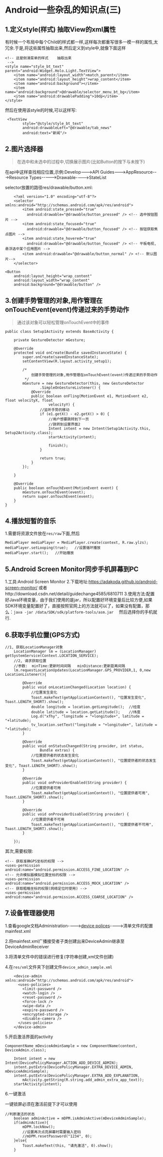 # Android一些杂乱的知识点(三)


## 1.定义style(样式)  抽取View的xml属性

有时候一个布局中每个Child的样式都一样,这样每次都重写很多一模一样的属性,太冗余.于是,将这些属性抽取出来,然后定义到style中,就像下面这样

	<!-- 这是侧滑菜单的样式    抽取出来
     -->
    <style name="style_bt_text" parent="android:Widget.Holo.Light.TextView">
        <item name="android:layout_width">match_parent</item>
        <item name="android:layout_height">wrap_content</item>
        <item name="android:background"></item>
        <item name="android:background">@drawable/selector_menu_bt_bg</item>
        <item name="android:drawablePadding">10dp</item>
    </style>

然后在使用该style的时候,可以这样写:

	 <TextView
            style="@style/style_bt_text"
            android:drawableLeft="@drawable/tab_news"
            android:text="新闻"/>

## 2.图片选择器

> 在选中和未选中的过程中,切换展示图片(比如Button的按下与未按下)

在api中这样查找相应位置,示例:Develop--->API Guides--->AppResource--->Resource Types----->Drawable---->StateList

selector放置的路径res/drawable/button.xml:

		<?xml version="1.0" encoding="utf-8"?>
		<selector xmlns:android="http://schemas.android.com/apk/res/android">
		    <item android:state_pressed="true"
			  android:drawable="@drawable/button_pressed" /> <!-- 选中按钮图片 -->
		    <item android:state_focused="true"
			  android:drawable="@drawable/button_focused" /> <!-- 按钮获取焦点图片 -->
		    <item android:state_hovered="true"
			  android:drawable="@drawable/button_focused" /> <!-- 平板电视,悬浮选中某个应用图片 -->
		    <item android:drawable="@drawable/button_normal" /> <!-- 默认图片-->
		</selector>

	<Button
	    android:layout_height="wrap_content"
	    android:layout_width="wrap_content"
	    android:background="@drawable/button" />

## 3.创建手势管理的对象,用作管理在onTouchEvent(event)传递过来的手势动作

> 通过该对象可以轻松管理onTouchEvent中的事件

	public class Setup1Activity extends BaseActivity {

	    private GestureDetector mGesture;
	
	    @Override
	    protected void onCreate(Bundle savedInstanceState) {
	        super.onCreate(savedInstanceState);
	        setContentView(R.layout.activity_setup1);
	
	        /*
	            创建手势管理的对象,用作管理在onTouchEvent(event)传递过来的手势动作
	         */
	        mGesture = new GestureDetector(this, new GestureDetector
	                .SimpleOnGestureListener() {
	            @Override
	            public boolean onFling(MotionEvent e1, MotionEvent e2, float velocityX, float
	                    velocityY) {
	                //监听手势的移动
	                if (e1.getX() - e2.getX() > 0) {
	                    //用户想要跳转到下一页
	                    //跳转到设置界面2
	                    Intent intent = new Intent(Setup1Activity.this, Setup2Activity.class);
	                    startActivity(intent);
	
	                    finish();
	                }
	
	                return true;
	            }
	        });
	
	    }
	
	    @Override
	    public boolean onTouchEvent(MotionEvent event) {
	        mGesture.onTouchEvent(event);
	        return super.onTouchEvent(event);
	    }
	}

## 4.播放短暂的音乐

1.需要将资源文件放在`res/raw`下面,然后

	MediaPlayer mediaPlayer = MediaPlayer.create(context, R.raw.ylzs);
    mediaPlayer.setLooping(true);   //设置循环播放
    mediaPlayer.start();   //开始播放

## 5.Android Screen Monitor同步手机屏幕到PC

1.工具:Android Screen Monitor
2.下载地址:https://adakoda.github.io/android-screen-monitor/
或者http://download.csdn.net/detail/guidechange4585/6810711
3.使用方法:配置好Java环境变量，由于我们使用的是jar，所以配置好环境变量后比较方便,如果SDK环境变量配置好了，直接按照官网上的方法就可以了，如果没有配置，那么：`java -jar /data/SDK/sdk/platform-tools/asm.jar  `
然后选择你的手机就行.

## 6.获取手机位置(GPS方式)

	//1, 获取LocationManager对象
		LocationManager lm = (LocationManager) getSystemService(Context.LOCATION_SERVICE);
		//2, 请求获取位置
		//参数:  minTime:更新时间间隔   minDistance:更新距离间隔    
		lm.requestLocationUpdates(LocationManager.GPS_PROVIDER,1, 0,new LocationListener(){

			@Override
			public void onLocationChanged(Location location) {
				//位置发生变化
				Toast.makeText(getApplicationContext(), "位置发生变化", Toast.LENGTH_SHORT).show();
				double longitude = location.getLongitude();  //经度
				double latitude = location.getLatitude();    //纬度
				Log.d("xfhy", "longitude = "+longitude+", latitude = "+latitude);
				tv_location.setText("longitude = "+longitude+", latitude = "+latitude);
			} 

			@Override
			public void onStatusChanged(String provider, int status,
					Bundle extras) {
				//位置提供者的状态发生变化
				Toast.makeText(getApplicationContext(), "位置提供者的状态发生变化", Toast.LENGTH_SHORT).show();
			}

			@Override
			public void onProviderEnabled(String provider) {
				//位置提供者可用
				Toast.makeText(getApplicationContext(), "位置提供者可用", Toast.LENGTH_SHORT).show();
			}

			@Override
			public void onProviderDisabled(String provider) {
				//位置提供者不可用
				Toast.makeText(getApplicationContext(), "位置提供者不可用", Toast.LENGTH_SHORT).show();
			}
			
		});

其次,需要权限:

	<!-- 获取准确GPS坐标的权限 -->
    <uses-permission android:name="android.permission.ACCESS_FINE_LOCATION" />
	<!-- 允许模拟器模拟位置坐标的权限 -->
    <uses-permission android:name="android.permission.ACCESS_MOCK_LOCATION" />
	<!-- 获取粗略坐标的权限(网络定位时使用) -->
    <uses-permission android:name="android.permission.ACCESS_COARSE_LOCATION" />

## 7.设备管理器使用

1.查看google文档Administration---->[device polices](https://developer.android.com/guide/topics/admin/device-admin.html#developing)---->清单文件的配置mainfest.xml

2.将mainfest.xml广播接受者子类创建出来DeviceAdmin继承至DeviceAdminReceiver

3.将清单文件中的错误进行修复(字符串创建,xml文件创建)

4.在`res/xml`文件夹下创建文件`device_admin_sample.xml`

		<device-admin xmlns:android="http://schemas.android.com/apk/res/android">
		  <uses-policies>
		    <limit-password />
		    <watch-login />
		    <reset-password />
		    <force-lock />
		    <wipe-data />
		    <expire-password />
		    <encrypted-storage />
		    <disable-camera />
		  </uses-policies>
		</device-admin>
5.开启激活界面的activity

	ComponentName mDeviceAdminSample = new ComponentName(context, DeviceAdmin.class);

		Intent intent = new Intent(DevicePolicyManager.ACTION_ADD_DEVICE_ADMIN);
		intent.putExtra(DevicePolicyManager.EXTRA_DEVICE_ADMIN, mDeviceAdminSample);
		intent.putExtra(DevicePolicyManager.EXTRA_ADD_EXPLANATION,
			mActivity.getString(R.string.add_admin_extra_app_text));
		startActivity(intent);
6.一键激活

一键锁屏必须在激活前提下才可以使用

	//判断激活的状态
		boolean adminActive = mDPM.isAdminActive(mDeviceAdminSample);
		if(adminActive){
			mDPM.lockNow();
			//设置再次点亮屏幕时需要输入密码
			//mDPM.resetPassword("1234", 0);
		}else{
			Toast.makeText(this, "请先激活", 0).show();
		}

